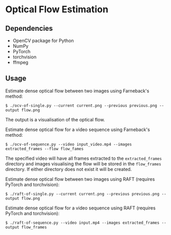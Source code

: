 # Optical Flow Estimation

## Dependencies
- OpenCV package for Python
- NumPy
- PyTorch
- torchvision
- ffmpeg

## Usage
Estimate dense optical flow between two images using Farneback's method:
```
$ ./ocv-of-single.py --current current.png --previous previous.png --output flow.png
```
The output is a visualisation of the optical flow.


Estimate dense optical flow for a video sequence using Farneback's method:
```
$ ./ocv-of-sequence.py --video input_video.mp4 --images extracted_frames --flow flow_fames
```
The specified video will have all frames extracted to the `extracted_frames` directory
and images visualising the flow will be stored in the `flow_frames` directory.
If either directory does not exist it will be created.


Estimate dense optical flow between two images using RAFT (requires PyTorch and torchvision):
```
$ ./raft-of-single.py --current current.png --previous previous.png --output flow.png
```

Estimate dense optical flow for a video sequence using RAFT (requires PyTorch and torchvision):
```
$ ./raft-of-sequence.py --video input.mp4 --images extracted_frames --output flow_frames
```

